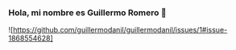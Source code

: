 ### Hola, mi nombre es Guillermo Romero 👋
![https://github.com/guillermodanil/guillermodanil/issues/1#issue-1868554628]
<!--
**guillermodanil/guillermodanil** is a ✨ _special_ ✨ repository because its `README.md` (this file) appears on your GitHub profile.

Here are some ideas to get you started:

- 🔭 I’m currently working on ...
- 🌱 I’m currently learning ...
- 👯 I’m looking to collaborate on ...
- 🤔 I’m looking for help with ...
- 💬 Ask me about ...
- 📫 How to reach me: ...
- 😄 Pronouns: ...
- ⚡ Fun fact: ...
-->
